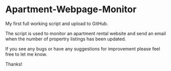 # Apartment-Webpage-Monitor

My first full working script and upload to GitHub.

The script is used to monitor an apartment rental website and send an email when the number of propertry listings has been updated. 

If you see any bugs or have any suggestions for improvement please feel free to let me know.

Thanks!
